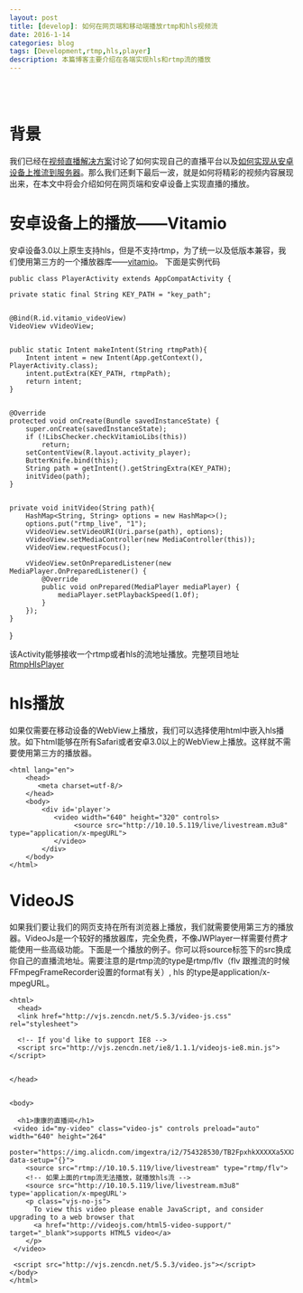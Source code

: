 ```yaml
---
layout: post
title: [develop]: 如何在网页端和移动端播放rtmp和hls视频流
date: 2016-1-14
categories: blog
tags: [Development,rtmp,hls,player]
description: 本篇博客主要介绍在各端实现hls和rtmp流的播放
---
```

<br/>
<br/>

# 背景
我们已经在[视频直播解决方案](http://sixwolf.net/2016/1/29/live-solution)讨论了如何实现自己的直播平台以及[如何实现从安卓设备上推流到服务器](http://sixwolf.net/2016/01/30/how-to-live-in-android)。那么我们还剩下最后一波，就是如何将精彩的视频内容展现出来，在本文中将会介绍如何在网页端和安卓设备上实现直播的播放。

# 安卓设备上的播放——Vitamio
安卓设备3.0以上原生支持hls，但是不支持rtmp，为了统一以及低版本兼容，我们使用第三方的一个播放器库——[vitamio](https://github.com/yixia/VitamioBundle)。
下面是实例代码


    public class PlayerActivity extends AppCompatActivity {

    private static final String KEY_PATH = "key_path";


    @Bind(R.id.vitamio_videoView)
    VideoView vVideoView;


    public static Intent makeIntent(String rtmpPath){
        Intent intent = new Intent(App.getContext(), PlayerActivity.class);
        intent.putExtra(KEY_PATH, rtmpPath);
        return intent;
    }


    @Override
    protected void onCreate(Bundle savedInstanceState) {
        super.onCreate(savedInstanceState);
        if (!LibsChecker.checkVitamioLibs(this))
            return;
        setContentView(R.layout.activity_player);
        ButterKnife.bind(this);
        String path = getIntent().getStringExtra(KEY_PATH);
        initVideo(path);
    }


    private void initVideo(String path){
        HashMap<String, String> options = new HashMap<>();
        options.put("rtmp_live", "1");
        vVideoView.setVideoURI(Uri.parse(path), options);
        vVideoView.setMediaController(new MediaController(this));
        vVideoView.requestFocus();

        vVideoView.setOnPreparedListener(new MediaPlayer.OnPreparedListener() {
            @Override
            public void onPrepared(MediaPlayer mediaPlayer) {
                mediaPlayer.setPlaybackSpeed(1.0f);
            }
        });
    }
}

该Activity能够接收一个rtmp或者hls的流地址播放。完整项目地址 [RtmpHlsPlayer](https://github.com/beautifulSoup/RtmpHlsPlayer/tree/master)


# hls播放
如果仅需要在移动设备的WebView上播放，我们可以选择使用html中嵌入hls播放。如下html能够在所有Safari或者安卓3.0以上的WebView上播放。这样就不需要使用第三方的播放器。

    <html lang="en">
        <head>
           <meta charset=utf-8/>
        </head>
        <body>
            <div id='player'>
               <video width="640" height="320" controls>
                    <source src="http://10.10.5.119/live/livestream.m3u8" type="application/x-mpegURL">
               </video>
            </div>
        </body>
    </html>
    
# VideoJS
如果我们要让我们的网页支持在所有浏览器上播放，我们就需要使用第三方的播放器。VideoJs是一个较好的播放器库，完全免费，不像JWPlayer一样需要付费才能使用一些高级功能。下面是一个播放的例子。你可以将source标签下的src换成你自己的直播流地址。需要注意的是rtmp流的type是rtmp/flv（flv 跟推流的时候FFmpegFrameRecorder设置的format有关）, hls 的type是application/x-mpegURL。
    
    <html>
      <head>
      <link href="http://vjs.zencdn.net/5.5.3/video-js.css" rel="stylesheet">

      <!-- If you'd like to support IE8 -->
      <script src="http://vjs.zencdn.net/ie8/1.1.1/videojs-ie8.min.js"></script>


    </head>


    <body>

      <h1>康康的直播间</h1>
     <video id="my-video" class="video-js" controls preload="auto" width="640" height="264"
     poster="https://img.alicdn.com/imgextra/i2/754328530/TB2FpxhkXXXXXa5XXXXXXXXXXXX_!!754328530.jpg" data-setup="{}">
        <source src="rtmp://10.10.5.119/live/livestream" type="rtmp/flv">
        <!-- 如果上面的rtmp流无法播放，就播放hls流 -->
        <source src="http://10.10.5.119/live/livestream.m3u8" type='application/x-mpegURL'>
        <p class="vjs-no-js">
          To view this video please enable JavaScript, and consider upgrading to a web browser that
          <a href="http://videojs.com/html5-video-support/" target="_blank">supports HTML5 video</a>
        </p>
     </video>

     <script src="http://vjs.zencdn.net/5.5.3/video.js"></script>
    </body>
    </html>

